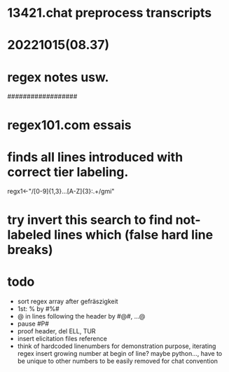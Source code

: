 # 13421.chat preprocess transcripts
# 20221015(08.37)
# regex notes usw.
##################
# regex101.com essais
# finds all lines introduced with correct tier labeling. 
regx1<-"/[0-9]{1,3}...[A-Z]{3}:.+/gmi"
# try invert this search to find not-labeled lines which (false hard line breaks)

# todo
- sort regex array after gefräszigkeit
- 1st: % by #%#
- @ in lines following the header by #@#, ...@
- pause #P#
- proof header, del ELL, TUR
- insert elicitation files reference
- think of hardcoded linenumbers for demonstration purpose, iterating regex insert growing number at begin of line? maybe python..., have to be unique to other numbers to be easily removed for chat convention